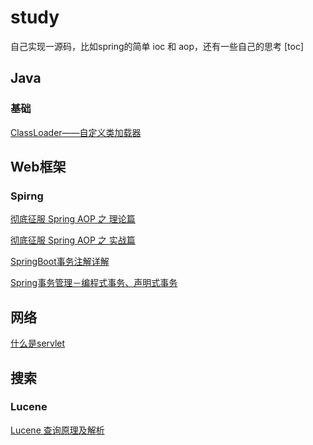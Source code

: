 # study
自己实现一源码，比如spring的简单 ioc 和 aop，还有一些自己的思考
[toc]

## Java
### 基础
[ClassLoader——自定义类加载器](https://blog.csdn.net/SEU_Calvin/article/details/52315125)

## Web框架
### Spirng
[彻底征服 Spring AOP 之 理论篇](https://segmentfault.com/a/1190000007469968)

[彻底征服 Spring AOP 之 实战篇](https://segmentfault.com/a/1190000007469982)

[SpringBoot事务注解详解](https://www.jianshu.com/p/cddeca2c9245)

[Spring事务管理－编程式事务、声明式事务](https://blog.csdn.net/xktxoo/article/details/77919508)

## 网络
[什么是servlet](https://blog.csdn.net/skyejy/article/details/78310549)

## 搜索
### Lucene
[Lucene 查询原理及解析](https://www.infoq.cn/article/ejEG02VRoeGVaLw4j_LL)
